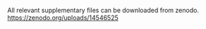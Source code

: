 
All relevant supplementary files can be downloaded from zenodo.
https://zenodo.org/uploads/14546525
